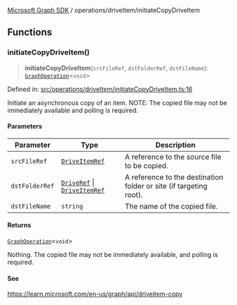 [Microsoft Graph SDK](../../README.md) / operations/driveItem/initiateCopyDriveItem

## Functions

### initiateCopyDriveItem()

> **initiateCopyDriveItem**(`srcFileRef`, `dstFolderRef`, `dstFileName`): [`GraphOperation`](../../models/GraphOperation.md#graphoperation)\<`void`\>

Defined in: [src/operations/driveItem/initiateCopyDriveItem.ts:16](https://github.com/Future-Secure-AI/microsoft-graph/blob/main/src/operations/driveItem/initiateCopyDriveItem.ts#L16)

Initiate an asynchronous copy of an item. NOTE: The copied file may not be immediately available and polling is required.

#### Parameters

| Parameter | Type | Description |
| ------ | ------ | ------ |
| `srcFileRef` | [`DriveItemRef`](../../models/DriveItemRef.md#driveitemref) | A reference to the source file to be copied. |
| `dstFolderRef` | [`DriveRef`](../../models/DriveRef.md#driveref) \| [`DriveItemRef`](../../models/DriveItemRef.md#driveitemref) | A reference to the destination folder or site (if targeting root). |
| `dstFileName` | `string` | The name of the copied file. |

#### Returns

[`GraphOperation`](../../models/GraphOperation.md#graphoperation)\<`void`\>

Nothing. The copied file may not be immediately available, and polling is required.

#### See

https://learn.microsoft.com/en-us/graph/api/driveitem-copy
